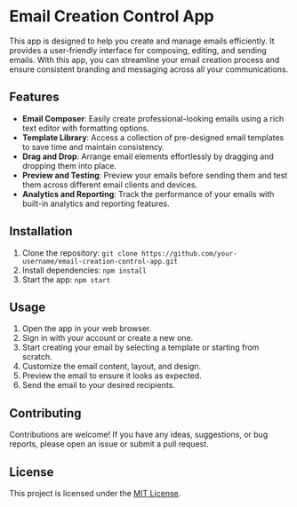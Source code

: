 # Email Creation Control App

This app is designed to help you create and manage emails efficiently. It provides a user-friendly interface for composing, editing, and sending emails. With this app, you can streamline your email creation process and ensure consistent branding and messaging across all your communications.

## Features

- **Email Composer**: Easily create professional-looking emails using a rich text editor with formatting options.
- **Template Library**: Access a collection of pre-designed email templates to save time and maintain consistency.
- **Drag and Drop**: Arrange email elements effortlessly by dragging and dropping them into place.
- **Preview and Testing**: Preview your emails before sending them and test them across different email clients and devices.
- **Analytics and Reporting**: Track the performance of your emails with built-in analytics and reporting features.

## Installation

1. Clone the repository: `git clone https://github.com/your-username/email-creation-control-app.git`
2. Install dependencies: `npm install`
3. Start the app: `npm start`

## Usage

1. Open the app in your web browser.
2. Sign in with your account or create a new one.
3. Start creating your email by selecting a template or starting from scratch.
4. Customize the email content, layout, and design.
5. Preview the email to ensure it looks as expected.
6. Send the email to your desired recipients.

## Contributing

Contributions are welcome! If you have any ideas, suggestions, or bug reports, please open an issue or submit a pull request.

## License

This project is licensed under the [MIT License](LICENSE).
